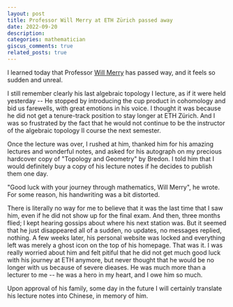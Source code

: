 ```yaml
---
layout: post
title: Professor Will Merry at ETH Zürich passed away
date: 2022-09-20
description: 
categories: mathematician
giscus_comments: true
related_posts: true
---
```


I learned today that Professor [Will Merry](https://www2.math.ethz.ch/will-merry/index.html) has passed way, and it feels so sudden and unreal. 

I still remember clearly his last algebraic topology Ⅰ lecture, as if it were held yesterday -- He stopped by introducing the cup product in cohomology and bid us farewells, with great emotions in his voice. I thought it was because he did not get a tenure-track position to stay longer at ETH Zürich. And I was so frustrated by the fact that he would not continue to be the instructor of the algebraic topology Ⅱ course the next semester. 

Once the lecture was over, I rushed at him, thanked him for his amazing lectures and wonderful notes, and asked for his autograph on my precious hardcover copy of "Topology and Geometry" by Bredon. I told him that I would definitely buy a copy of his lecture notes if he decides to publish them one day.

"Good luck with your journey through mathematics, Will Merry", he wrote. For some reason, his handwriting was a bit distorted.

There is literally no way for me to believe that it was the last time that I saw him, even if he did not show up for the final exam. And then, three months flied; I kept hearing gossips about where his next station was. But it seemed that he just disappeared all of a sudden, no updates, no messages replied, nothing. A few weeks later, his personal website  was locked and everything left was merely a ghost icon on the top of his homepage. That was it. I was really worried about him and felt pitiful that he did not get much good luck with his journey at ETH anymore, but never thought that he would be no longer with us because of severe dieases. He was much more than a lecturer to me -- he was a hero in my heart, and I owe him so much. 

Upon approval of his family, some day in the future I will certainly translate his lecture notes into Chinese, in memory of him. 